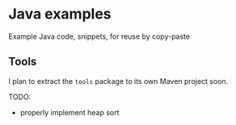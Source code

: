 Java examples
=============

Example Java code, snippets, for reuse by copy-paste

Tools
-----

I plan to extract the `tools` package to its own Maven project soon.

TODO:

- properly implement heap sort

